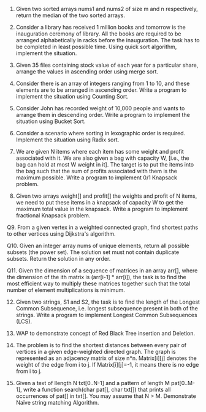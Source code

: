 1. Given two sorted arrays nums1 and nums2 of size m and n respectively, return the median of the two sorted arrays.

2. Consider a library has received 1 million books and tomorrow is the inauguration ceremony of library. All the books are
required to be arranged alphabetically in racks before the inauguration. The task has to be completed in least possible time. Using quick sort algorithm, implement the situation.

3. Given 35 files containing stock value of each year for a particular share, arrange the values in ascending order using merge sort.

4. Consider there is an array of integers ranging from 1 to 10, and these elements are to be arranged in ascending order. Write a program to implement the situation using Counting Sort.

5. Consider John has recorded weight of 10,000 people and wants to arrange them in descending order. Write a program to implement the situation using Bucket Sort.

6. Consider a scenario where sorting in lexographic order is required. Implement the situation using Radix sort.

7. We are given N items where each item has some weight and profit associated with it. We are also given a bag with capacity W, [i.e., the bag can hold at most W weight in it]. The target is to put the items into the bag such that the sum of profits associated with them is the maximum possible. Write a program to implement 0/1 Knapsack problem.

8. Given two arrays weight[] and profit[] the weights and profit of N items, we need to put these items in a knapsack of capacity W to get the maximum total value in the knapsack. Write a program to implement fractional Knapsack problem.

Q9. From a given vertex in a weighted connected graph, find shortest paths to other vertices using Dijkstra's algorithm.

Q10. Given an integer array nums of unique elements, return all possible subsets (the power set). The solution set must not contain duplicate subsets. Return the solution in any order.

Q11. Given the dimension of a sequence of matrices in an array arr[], where the dimension of the ith matrix is (arr[i-1] * arr[i]), the task is to find the most efficient way to multiply these matrices together such that the total number of element multiplications is minimum.

12. Given two strings, S1 and S2, the task is to find the length of the Longest Common Subsequence, i.e. longest subsequence present in both of the strings. Write a program to implement Longest Common Subsequences (LCS).

13. WAP to demonstrate concept of Red Black Tree insertion and Deletion.

14. The problem is to find the shortest distances between every pair of vertices in a given edge-weighted directed graph. The graph is represented as an adjacency matrix of size n*n. Matrix[i][j] denotes the weight of the edge from i to j. If Matrix[i][j]=-1, it means there is no edge from i to j.

15. Given a text of llength N txt[0..N-1] and a pattern of length M pat[0..M-1], write a function search(char pat[], char txt[]) that prints all occurrences of pat[] in txt[]. You may assume that N > M. Demonstrate Naïve string matching Algorithm.
